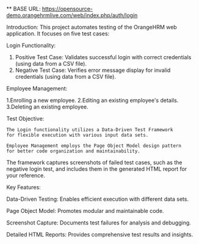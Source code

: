 ** BASE URL: https://opensource-demo.orangehrmlive.com/web/index.php/auth/login 

Introduction:
  This project automates testing of the OrangeHRM web application. It focuses on five test cases:

Login Functionality:

   1. Positive Test Case: Validates successful login with correct credentials (using data from a CSV file).
   2. Negative Test Case: Verifies error message display for invalid credentials (using data from a CSV file).
    
Employee Management:

  1.Enrolling a new employee.
  2.Editing an existing employee's details.
  3.Deleting an existing employee.
  
Test Objective:

    The Login functionality utilizes a Data-Driven Test Framework
    for flexible execution with various input data sets.
    
    Employee Management employs the Page Object Model design pattern
    for better code organization and maintainability.

The framework captures screenshots of failed test cases, such as the negative login test, and includes them in the generated HTML report for your reference.

Key Features:

Data-Driven Testing: Enables efficient execution with different data sets.

Page Object Model: Promotes modular and maintainable code.

Screenshot Capture: Documents test failures for analysis and debugging.

Detailed HTML Reports: Provides comprehensive test results and insights.

